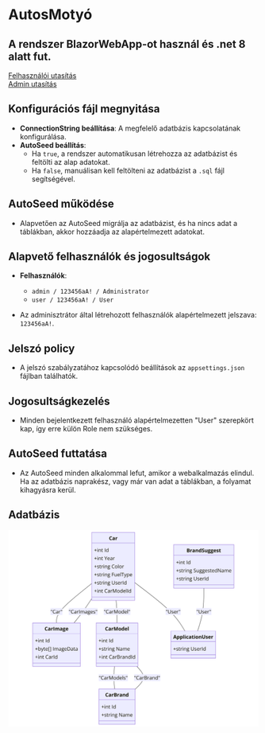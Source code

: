 # AutosMotyó

## A rendszer BlazorWebApp-ot használ és .net 8 alatt fut.

[Felhasználói utasítás](other/FelhasznaloiUtasitas.md)
<br>
[Admin utasítás](other/AdminUtasitas.md)

## Konfigurációs fájl megnyitása
- **ConnectionString beállítása**: A megfelelő adatbázis kapcsolatának konfigurálása.
- **AutoSeed beállítás**:
  - Ha `true`, a rendszer automatikusan létrehozza az adatbázist és feltölti az alap adatokat.
  - Ha `false`, manuálisan kell feltölteni az adatbázist a `.sql` fájl segítségével.

## AutoSeed működése
- Alapvetően az AutoSeed migrálja az adatbázist, és ha nincs adat a táblákban, akkor hozzáadja az alapértelmezett adatokat.

## Alapvető felhasználók és jogosultságok
- **Felhasználók**:
  - `admin / 123456aA! / Administrator`
  - `user / 123456aA! / User`
  
- Az adminisztrátor által létrehozott felhasználók alapértelmezett jelszava: `123456aA!`.

## Jelszó policy
- A jelszó szabályzatához kapcsolódó beállítások az `appsettings.json` fájlban találhatók.

## Jogosultságkezelés
- Minden bejelentkezett felhasználó alapértelmezetten "User" szerepkört kap, így erre külön Role nem szükséges.

## AutoSeed futtatása
- Az AutoSeed minden alkalommal lefut, amikor a webalkalmazás elindul. Ha az adatbázis naprakész, vagy már van adat a táblákban, a folyamat kihagyásra kerül.

## Adatbázis
![kapcsolatok és lekérdezései](other/diagram.png)
